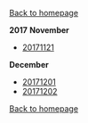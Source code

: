 [Back to homepage](https://bartfennema.github.io/)

**2017**
**November**
- [20171121](https://bartfennema.github.io/posts/20171121.html)

**December**
- [20171201](https://bartfennema.github.io/posts/20171201.html)
- [20171202](https://bartfennema.github.io/posts/20171202.html)



[Back to homepage](https://bartfennema.github.io/)
